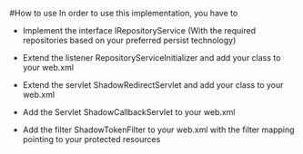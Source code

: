 #How to use
In order to use this implementation, you have to 

- Implement the interface IRepositoryService (With the required repositories based on your preferred persist technology)
- Extend the listener RepositoryServiceInitializer and add your class to your web.xml
- Extend the servlet ShadowRedirectServlet and add your class to your web.xml
- Add the Servlet ShadowCallbackServlet to your web.xml 

- Add the filter ShadowTokenFilter to your web.xml with the filter mapping pointing to your protected resources
